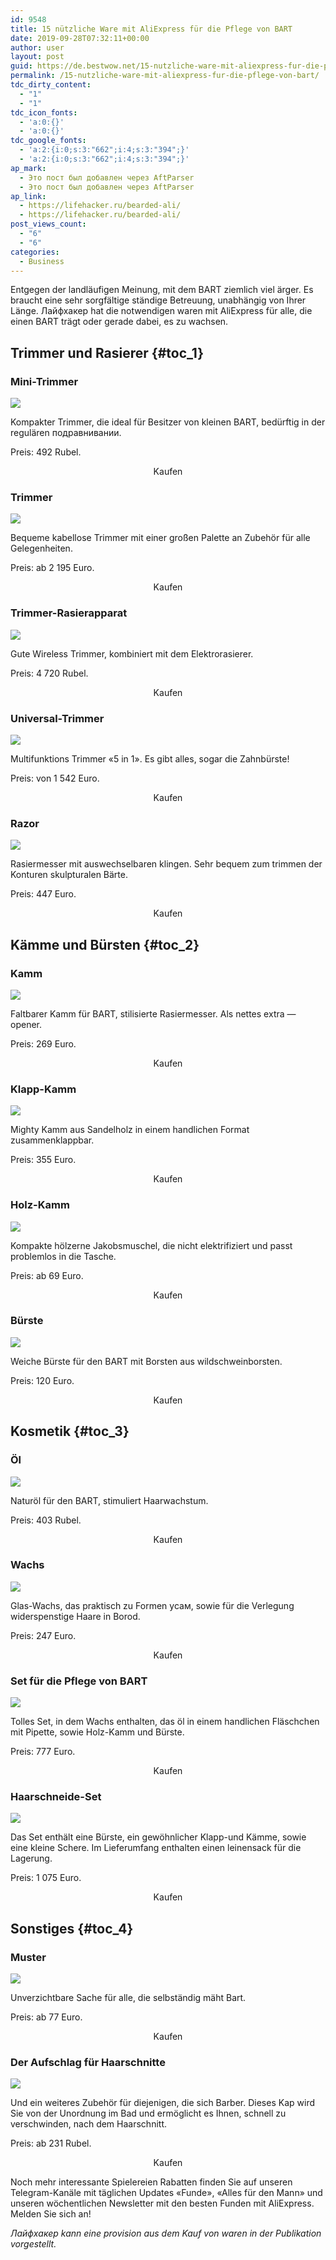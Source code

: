 ```yaml
---
id: 9548
title: 15 nützliche Ware mit AliExpress für die Pflege von BART
date: 2019-09-28T07:32:11+00:00
author: user
layout: post
guid: https://de.bestwow.net/15-nutzliche-ware-mit-aliexpress-fur-die-pflege-von-bart/
permalink: /15-nutzliche-ware-mit-aliexpress-fur-die-pflege-von-bart/
tdc_dirty_content:
  - "1"
  - "1"
tdc_icon_fonts:
  - 'a:0:{}'
  - 'a:0:{}'
tdc_google_fonts:
  - 'a:2:{i:0;s:3:"662";i:4;s:3:"394";}'
  - 'a:2:{i:0;s:3:"662";i:4;s:3:"394";}'
ap_mark:
  - Это пост был добавлен через AftParser
  - Это пост был добавлен через AftParser
ap_link:
  - https://lifehacker.ru/bearded-ali/
  - https://lifehacker.ru/bearded-ali/
post_views_count:
  - "6"
  - "6"
categories:
  - Business
---
```

Entgegen der landläufigen Meinung, mit dem BART ziemlich viel ärger. Es braucht eine sehr sorgfältige ständige Betreuung, unabhängig von Ihrer Länge. Лайфхакер hat die notwendigen waren mit AliExpress für alle, die einen BART trägt oder gerade dabei, es zu wachsen.

## Trimmer und Rasierer {#toc_1}

### Mini-Trimmer

![](https://de.bestwow.net/wp-content/uploads/2019/09/15-poleznyh-tovarov-s-aliexpress-dlya-uhoda-za-borodoy-1.jpg) 

Kompakter Trimmer, die ideal für Besitzer von kleinen BART, bedürftig in der regulären подравнивании.

Preis: 492 Rubel.

<p style="text-align: center">
  <span>Kaufen</span>
</p>

### Trimmer

![](https://de.bestwow.net/wp-content/uploads/2019/09/15-poleznyh-tovarov-s-aliexpress-dlya-uhoda-za-borodoy-2.jpg) 

Bequeme kabellose Trimmer mit einer großen Palette an Zubehör für alle Gelegenheiten.

Preis: ab 2 195 Euro.

<p style="text-align: center">
  <span>Kaufen</span>
</p>

### Trimmer-Rasierapparat

![](https://de.bestwow.net/wp-content/uploads/2019/09/15-poleznyh-tovarov-s-aliexpress-dlya-uhoda-za-borodoy-3.jpg) 

Gute Wireless Trimmer, kombiniert mit dem Elektrorasierer.

Preis: 4 720 Rubel.

<p style="text-align: center">
  <span>Kaufen</span>
</p>

### Universal-Trimmer

![](https://de.bestwow.net/wp-content/uploads/2019/09/15-poleznyh-tovarov-s-aliexpress-dlya-uhoda-za-borodoy-4.jpg) 

Multifunktions Trimmer «5 in 1». Es gibt alles, sogar die Zahnbürste!

Preis: von 1 542 Euro.

<p style="text-align: center">
  <span>Kaufen</span>
</p>

### Razor

![](https://de.bestwow.net/wp-content/uploads/2019/09/15-poleznyh-tovarov-s-aliexpress-dlya-uhoda-za-borodoy-5.jpg) 

Rasiermesser mit auswechselbaren klingen. Sehr bequem zum trimmen der Konturen skulpturalen Bärte.

Preis: 447 Euro.

<p style="text-align: center">
  <span>Kaufen</span>
</p>

## Kämme und Bürsten {#toc_2}

### Kamm

![](https://de.bestwow.net/wp-content/uploads/2019/09/15-poleznyh-tovarov-s-aliexpress-dlya-uhoda-za-borodoy-6.jpg) 

Faltbarer Kamm für BART, stilisierte Rasiermesser. Als nettes extra — opener.

Preis: 269 Euro.

<p style="text-align: center">
  <span>Kaufen</span>
</p>

### Klapp-Kamm

![](https://de.bestwow.net/wp-content/uploads/2019/09/15-poleznyh-tovarov-s-aliexpress-dlya-uhoda-za-borodoy-7.jpg) 

Mighty Kamm aus Sandelholz in einem handlichen Format zusammenklappbar.

Preis: 355 Euro.

<p style="text-align: center">
  <span>Kaufen</span>
</p>

### Holz-Kamm

![](https://de.bestwow.net/wp-content/uploads/2019/09/15-poleznyh-tovarov-s-aliexpress-dlya-uhoda-za-borodoy-8.jpg) 

Kompakte hölzerne Jakobsmuschel, die nicht elektrifiziert und passt problemlos in die Tasche.

Preis: ab 69 Euro.

<p style="text-align: center">
  <span>Kaufen</span>
</p>

### Bürste

![](https://de.bestwow.net/wp-content/uploads/2019/09/15-poleznyh-tovarov-s-aliexpress-dlya-uhoda-za-borodoy-9.jpg) 

Weiche Bürste für den BART mit Borsten aus wildschweinborsten.

Preis: 120 Euro.

<p style="text-align: center">
  <span>Kaufen</span>
</p>

## Kosmetik {#toc_3}

### Öl

![](https://de.bestwow.net/wp-content/uploads/2019/09/15-poleznyh-tovarov-s-aliexpress-dlya-uhoda-za-borodoy-10.jpg) 

Naturöl für den BART, stimuliert Haarwachstum.

Preis: 403 Rubel.

<p style="text-align: center">
  <span>Kaufen</span>
</p>

### Wachs

![](https://de.bestwow.net/wp-content/uploads/2019/09/15-poleznyh-tovarov-s-aliexpress-dlya-uhoda-za-borodoy-11.jpg) 

Glas-Wachs, das praktisch zu Formen усам, sowie für die Verlegung widerspenstige Haare in Borod.

Preis: 247 Euro.

<p style="text-align: center">
  <span>Kaufen</span>
</p>

### Set für die Pflege von BART

![](https://de.bestwow.net/wp-content/uploads/2019/09/15-poleznyh-tovarov-s-aliexpress-dlya-uhoda-za-borodoy-12.jpg) 

Tolles Set, in dem Wachs enthalten, das öl in einem handlichen Fläschchen mit Pipette, sowie Holz-Kamm und Bürste.

Preis: 777 Euro.

<p style="text-align: center">
  <span>Kaufen</span>
</p>

### Haarschneide-Set

![](https://de.bestwow.net/wp-content/uploads/2019/09/15-poleznyh-tovarov-s-aliexpress-dlya-uhoda-za-borodoy-13.jpg) 

Das Set enthält eine Bürste, ein gewöhnlicher Klapp-und Kämme, sowie eine kleine Schere. Im Lieferumfang enthalten einen leinensack für die Lagerung.

Preis: 1 075 Euro.

<p style="text-align: center">
  <span>Kaufen</span>
</p>

## Sonstiges {#toc_4}

### Muster

![](https://de.bestwow.net/wp-content/uploads/2019/09/15-poleznyh-tovarov-s-aliexpress-dlya-uhoda-za-borodoy-14.jpg) 

Unverzichtbare Sache für alle, die selbständig mäht Bart.

Preis: ab 77 Euro.

<p style="text-align: center">
  <span>Kaufen</span>
</p>

### Der Aufschlag für Haarschnitte

![](https://de.bestwow.net/wp-content/uploads/2019/09/15-poleznyh-tovarov-s-aliexpress-dlya-uhoda-za-borodoy-15.jpg) 

Und ein weiteres Zubehör für diejenigen, die sich Barber. Dieses Kap wird Sie von der Unordnung im Bad und ermöglicht es Ihnen, schnell zu verschwinden, nach dem Haarschnitt.

Preis: ab 231 Rubel.

<p style="text-align: center">
  <span>Kaufen</span>
</p>

<div>
  Noch mehr interessante Spielereien Rabatten finden Sie auf unseren Telegram-Kanäle mit täglichen Updates «Funde», «Alles für den Mann» und unseren wöchentlichen Newsletter mit den besten Funden mit AliExpress. Melden Sie sich an!
</div>

_Лайфхакер kann eine provision aus dem Kauf von waren in der Publikation vorgestellt._